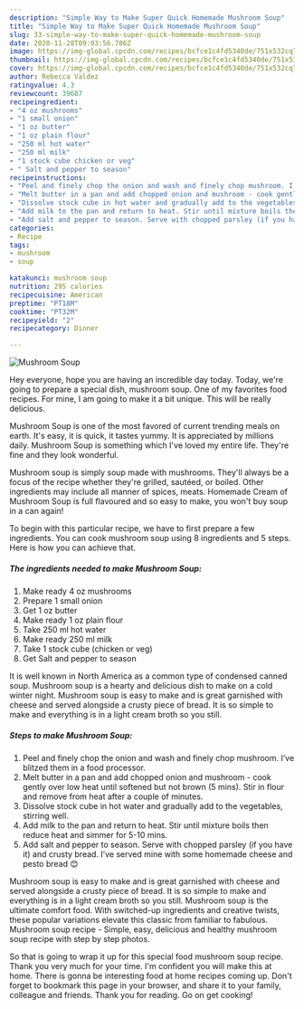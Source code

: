 ```yaml
---
description: "Simple Way to Make Super Quick Homemade Mushroom Soup"
title: "Simple Way to Make Super Quick Homemade Mushroom Soup"
slug: 33-simple-way-to-make-super-quick-homemade-mushroom-soup
date: 2020-11-28T09:03:56.786Z
image: https://img-global.cpcdn.com/recipes/bcfce1c4fd5340de/751x532cq70/mushroom-soup-recipe-main-photo.jpg
thumbnail: https://img-global.cpcdn.com/recipes/bcfce1c4fd5340de/751x532cq70/mushroom-soup-recipe-main-photo.jpg
cover: https://img-global.cpcdn.com/recipes/bcfce1c4fd5340de/751x532cq70/mushroom-soup-recipe-main-photo.jpg
author: Rebecca Valdez
ratingvalue: 4.3
reviewcount: 39687
recipeingredient:
- "4 oz mushrooms"
- "1 small onion"
- "1 oz butter"
- "1 oz plain flour"
- "250 ml hot water"
- "250 ml milk"
- "1 stock cube chicken or veg"
- " Salt and pepper to season"
recipeinstructions:
- "Peel and finely chop the onion and wash and finely chop mushroom. I’ve blitzed them in a food processor."
- "Melt butter in a pan and add chopped onion and mushroom - cook gently over low heat until softened but not brown (5 mins). Stir in flour and remove from heat after a couple of minutes."
- "Dissolve stock cube in hot water and gradually add to the vegetables, stirring well."
- "Add milk to the pan and return to heat. Stir until mixture boils then reduce heat and simmer for 5-10 mins."
- "Add salt and pepper to season. Serve with chopped parsley (if you have it) and crusty bread. I’ve served mine with some homemade cheese and pesto bread 😊"
categories:
- Recipe
tags:
- mushroom
- soup

katakunci: mushroom soup 
nutrition: 295 calories
recipecuisine: American
preptime: "PT18M"
cooktime: "PT32M"
recipeyield: "2"
recipecategory: Dinner

---
```



![Mushroom Soup](https://img-global.cpcdn.com/recipes/bcfce1c4fd5340de/751x532cq70/mushroom-soup-recipe-main-photo.jpg)

Hey everyone, hope you are having an incredible day today. Today, we're going to prepare a special dish, mushroom soup. One of my favorites food recipes. For mine, I am going to make it a bit unique. This will be really delicious.

Mushroom Soup is one of the most favored of current trending meals on earth. It's easy, it is quick, it tastes yummy. It is appreciated by millions daily. Mushroom Soup is something which I've loved my entire life. They're fine and they look wonderful.

Mushroom soup is simply soup made with mushrooms. They&#39;ll always be a focus of the recipe whether they&#39;re grilled, sautéed, or boiled. Other ingredients may include all manner of spices, meats. Homemade Cream of Mushroom Soup is full flavoured and so easy to make, you won&#39;t buy soup in a can again!


To begin with this particular recipe, we have to first prepare a few ingredients. You can cook mushroom soup using 8 ingredients and 5 steps. Here is how you can achieve that.

<!--inarticleads1-->

##### The ingredients needed to make Mushroom Soup:

1. Make ready 4 oz mushrooms
1. Prepare 1 small onion
1. Get 1 oz butter
1. Make ready 1 oz plain flour
1. Take 250 ml hot water
1. Make ready 250 ml milk
1. Take 1 stock cube (chicken or veg)
1. Get  Salt and pepper to season


It is well known in North America as a common type of condensed canned soup. Mushroom soup is a hearty and delicious dish to make on a cold winter night. Mushroom soup is easy to make and is great garnished with cheese and served alongside a crusty piece of bread. It is so simple to make and everything is in a light cream broth so you still. 

<!--inarticleads2-->

##### Steps to make Mushroom Soup:

1. Peel and finely chop the onion and wash and finely chop mushroom. I’ve blitzed them in a food processor.
1. Melt butter in a pan and add chopped onion and mushroom - cook gently over low heat until softened but not brown (5 mins). Stir in flour and remove from heat after a couple of minutes.
1. Dissolve stock cube in hot water and gradually add to the vegetables, stirring well.
1. Add milk to the pan and return to heat. Stir until mixture boils then reduce heat and simmer for 5-10 mins.
1. Add salt and pepper to season. Serve with chopped parsley (if you have it) and crusty bread. I’ve served mine with some homemade cheese and pesto bread 😊


Mushroom soup is easy to make and is great garnished with cheese and served alongside a crusty piece of bread. It is so simple to make and everything is in a light cream broth so you still. Mushroom soup is the ultimate comfort food. With switched-up ingredients and creative twists, these popular variations elevate this classic from familiar to fabulous. Mushroom soup recipe - Simple, easy, delicious and healthy mushroom soup recipe with step by step photos. 

So that is going to wrap it up for this special food mushroom soup recipe. Thank you very much for your time. I'm confident you will make this at home. There is gonna be interesting food at home recipes coming up. Don't forget to bookmark this page in your browser, and share it to your family, colleague and friends. Thank you for reading. Go on get cooking!
